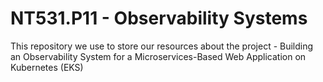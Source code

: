 # NT531.P11 - Observability Systems
This repository we use to store our resources about the project - Building an Observability System for a Microservices-Based Web Application on Kubernetes (EKS)
